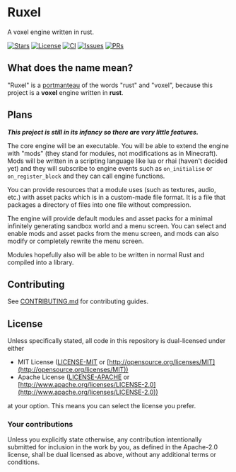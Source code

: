 # Ruxel

A voxel engine written in rust.

[![Stars](https://img.shields.io/github/stars/ItsSunnyMonster/ruxel?style=for-the-badge&logo=starship&logoColor=cdd6f4&labelColor=313244&color=f9e2af
)](https://github.com/ItsSunnyMonster/ruxel/stargazers)
[![License](https://img.shields.io/badge/license-MIT%2FApache-b4befe.svg?style=for-the-badge&labelColor=313244&logo=googleforms&logoColor=cdd6f4)](https://github.com/ItsSunnyMonster/ruxel#license)
[![CI](https://img.shields.io/endpoint?url=https://gist.githubusercontent.com/ItsSunnyMonster/a488eb0391a5fc6a2918d13184cd0a26/raw/ruxel_ci.json)](https://github.com/ItsSunnyMonster/ruxel/actions)
[![Issues](https://img.shields.io/github/issues/ItsSunnyMonster/ruxel?style=for-the-badge&logo=gitbook&logoColor=cdd6f4&labelColor=313244&color=f5c2e7)](https://github.com/ItsSunnyMonster/ruxel/issues)
[![PRs](https://img.shields.io/github/issues-pr/ItsSunnyMonster/ruxel?style=for-the-badge&logo=git&logoColor=cdd6f4&labelColor=313244&color=fab387&label=PRs
)](https://github.com/ItsSunnyMonster/ruxel/pulls)

## What does the name mean?

"Ruxel" is a [portmanteau](https://arc.net/l/quote/pnoxgupb) of the words "rust" and "voxel", because this project is a
**voxel** engine written in **rust**.

## Plans

***This project is still in its infancy so there are very little features.***

The core engine will be an executable. You will be able to extend the engine with "mods" (they stand for modules, not
modifications as in Minecraft). Mods will be written in a scripting language like lua or rhai (haven't decided yet) and
they will subscribe to engine events such as `on_initialise` or `on_register_block` and they can call engine functions.

You can provide resources that a module uses (such as textures, audio, etc.) with asset packs which is in a custom-made
file format. It is a file that packages a directory of files into one file without compression.

The engine will provide default modules and asset packs for a minimal infinitely generating sandbox world and a menu
screen. You can select and enable mods and asset packs from the menu screen, and mods can also modify or completely
rewrite the menu screen.

Modules hopefully also will be able to be written in normal Rust and compiled into a library.

## Contributing

See [CONTRIBUTING.md](https://github.com/ItsSunnyMonster/ruxel/blob/master/CONTRIBUTING.md) for contributing guides.

## License

Unless specifically stated, all code in this repository is dual-licensed under either

* MIT License ([LICENSE-MIT](https://github.com/ItsSunnyMonster/ruxel/blob/master/LICENSE-MIT)
  or [http://opensource.org/licenses/MIT](http://opensource.org/licenses/MIT))
* Apache License ([LICENSE-APACHE](https://github.com/ItsSunnyMonster/ruxel/blob/master/LICENSE-APACHE)
  or [http://www.apache.org/licenses/LICENSE-2.0](http://www.apache.org/licenses/LICENSE-2.0))

at your option. This means you can select the license you prefer.

### Your contributions

Unless you explicitly state otherwise, any contribution intentionally submitted for inclusion in the work by you, as
defined in the Apache-2.0 license, shall be dual licensed as above, without any additional terms or conditions.